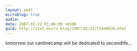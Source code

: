 ```yaml
---
layout: post
microblog: true
audio: 
date: 2007-02-22 01:00:00 +0100
guid: http://xtof.micro.blog/2007/02/22/t5640638.html
---
```

tomorrow our cantinecamp will be dedicated to secondlife...
